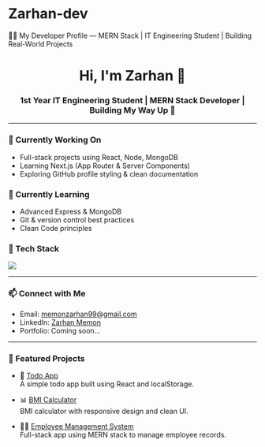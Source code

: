 # Zarhan-dev
🧑‍💻 My Developer Profile — MERN Stack | IT Engineering Student | Building Real-World Projects

<h1 align="center">Hi, I'm Zarhan 👋</h1>
<h3 align="center">1st Year IT Engineering Student | MERN Stack Developer | Building My Way Up 🚀</h3>

---

### 🔭 Currently Working On
- Full-stack projects using React, Node, MongoDB
- Learning Next.js (App Router & Server Components)
- Exploring GitHub profile styling & clean documentation

### 🌱 Currently Learning
- Advanced Express & MongoDB
- Git & version control best practices
- Clean Code principles

### 🧰 Tech Stack
<img src="https://skillicons.dev/icons?i=html,css,js,react,nextjs,nodejs,express,mongodb,git,github" />

---

### 📫 Connect with Me
- Email: memonzarhan99@gmail.com
- LinkedIn: [Zarhan Memon](https://www.linkedin.com/in/zarhan-memon-bb2b5435a/)
- Portfolio: Coming soon...

---

### 🚀 Featured Projects

- 📝 [Todo App](https://github.com/ZarhanMemon/CODES/tree/main/Mini%20Project/WEB%20project/Todo_list_react)<br>
  A simple todo app built using React and localStorage.

- 📊 [BMI Calculator](https://github.com/ZarhanMemon/CODES/tree/main/Mini%20Project/WEB%20project/BMI_calculator)  <br>
  BMI calculator with responsive design and clean UI.

- 🧑‍💼 [Employee Management System](https://github.com/ZarhanMemon/CODES/tree/main/Main%20Project/Employee_Management_System) <br>
   Full-stack app using MERN stack to manage employee records.

 

